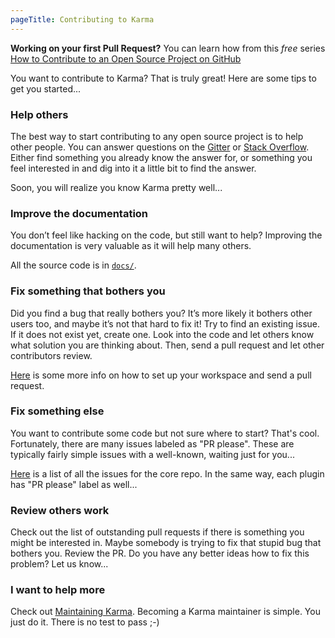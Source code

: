 ```yaml
---
pageTitle: Contributing to Karma
---
```


**Working on your first Pull Request?** You can learn how from this *free* series
[How to Contribute to an Open Source Project on GitHub]

You want to contribute to Karma? That is truly great!
Here are some tips to get you started...

### Help others
The best way to start contributing to any open source project is to help other people.
You can answer questions on the [Gitter] or [Stack Overflow].
Either find something you already know the answer for, or something you feel interested in and
dig into it a little bit to find the answer.

Soon, you will realize you know Karma pretty well...


### Improve the documentation
You don’t feel like hacking on the code, but still want to help?
Improving the documentation is very valuable as it will help many others.

All the source code is in [`docs/`].


### Fix something that bothers you
Did you find a bug that really bothers you? It’s more likely it bothers other users too, and maybe
it’s not that hard to fix it! Try to find an existing issue. If it does not exist yet, create one.
Look into the code and let others know what solution you are thinking about.
Then, send a pull request and let other contributors review.

[Here](./making-changes.html) is some more info on how to set up your workspace and send a pull
request.


### Fix something else
You want to contribute some code but not sure where to start? That's cool. Fortunately,
there are many issues labeled as "PR please". These are typically fairly simple issues with
a well-known, waiting just for you...

[Here](https://github.com/karma-runner/karma/issues?labels=PR+please&page=1&state=open) is a list
of all the issues for the core repo. In the same way, each plugin has "PR please" label as well...


### Review others work
Check out the list of outstanding pull requests if there is something you might be interested in.
Maybe somebody is trying to fix that stupid bug that bothers you. Review the PR.
Do you have any better ideas how to fix this problem? Let us know...

### I want to help more
Check out [Maintaining Karma]. Becoming a Karma maintainer is simple.
You just do it. There is no test to pass ;-)

[gitter]: https://gitter.im/karma-runner/karma
[Stack Overflow]: https://stackoverflow.com/questions/tagged/karma-runner
[`docs/`]: https://github.com/karma-runner/karma/tree/master/docs
[Maintaining Karma]: ./maintaining.html
[How to Contribute to an Open Source Project on GitHub]: https://egghead.io/series/how-to-contribute-to-an-open-source-project-on-github
